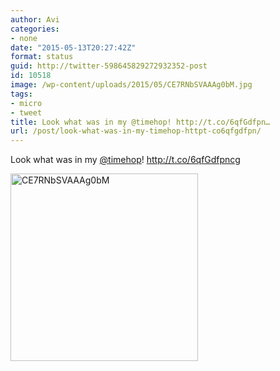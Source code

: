 ```yaml
---
author: Avi
categories:
- none
date: "2015-05-13T20:27:42Z"
format: status
guid: http://twitter-598645829272932352-post
id: 10518
image: /wp-content/uploads/2015/05/CE7RNbSVAAAg0bM.jpg
tags:
- micro
- tweet
title: Look what was in my @timehop! http://t.co/6qfGdfpn…
url: /post/look-what-was-in-my-timehop-httpt-co6qfgdfpn/
---
```

Look what was in my [@timehop](http://twitter.com/timehop)! http://t.co/6qfGdfpncg

<img width="300" height="300" src="http://aviflax.com/wp-content/uploads/2015/05/CE7RNbSVAAAg0bM-300x300.jpg" class="attachment-medium" alt="CE7RNbSVAAAg0bM" />